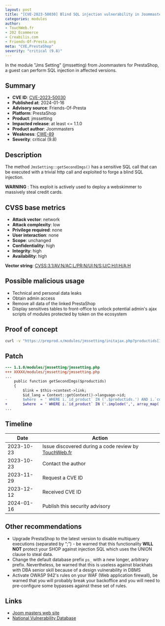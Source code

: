 ```yaml
---
layout: post
title: "[CVE-2023-50030] Blind SQL injection vulnerability in Joommasters - Jms Setting module for PrestaShop"
categories: modules
author:
- TouchWeb.fr
- 202 Ecommerce
- Creabilis.com
- Friends-Of-Presta.org
meta: "CVE,PrestaShop"
severity: "critical (9.8)"
---
```



In the module "Jms Setting" (jmssetting) from Joommasters for PrestaShop, a guest can perform SQL injection in affected versions.

## Summary

* **CVE ID**: [CVE-2023-50030](https://cve.mitre.org/cgi-bin/cvename.cgi?name=CVE-2023-50030)
* **Published at**: 2024-01-16
* **Advisory source**: Friends-Of-Presta
* **Platform**: PrestaShop
* **Product**: jmssetting
* **Impacted release**: at least <= 1.1.0
* **Product author**: Joommasters
* **Weakness**: [CWE-89](https://cwe.mitre.org/data/definitions/89.html)
* **Severity**: critical (9.8)

## Description

The method `JmsSetting::getSecondImgs()` has a sensitive SQL call that can be executed with a trivial http call and exploited to forge a blind SQL injection.

**WARNING** : This exploit is actively used to deploy a webskimmer to massively steal credit cards.

## CVSS base metrics

* **Attack vector**: network
* **Attack complexity**: low
* **Privilege required**: none
* **User interaction**: none
* **Scope**: unchanged
* **Confidentiality**: high
* **Integrity**: high
* **Availability**: high

**Vector string**: [CVSS:3.1/AV:N/AC:L/PR:N/UI:N/S:U/C:H/I:H/A:H](https://nvd.nist.gov/vuln-metrics/cvss/v3-calculator?vector=AV:N/AC:L/PR:N/UI:N/S:U/C:H/I:H/A:H)

## Possible malicious usage

* Technical and personal data leaks
* Obtain admin access
* Remove all data of the linked PrestaShop
* Display sensitives tables to front-office to unlock potential admin's ajax scripts of modules protected by token on the ecosystem

## Proof of concept

```bash
curl -v "https://preprod.x/modules/jmssetting/initajax.php?productids[1]=1);select(0x73656C65637420736C656570283432293B)INTO@a;prepare`b`from@a;execute`b`;--"
```

## Patch

```diff
--- 1.1.0/modules/jmssetting/jmssetting.php
+++ XXXXX/modules/jmssetting/jmssetting.php
...
	public function getSecondImgs($productids)
	{
		$link = $this->context->link;
		$id_lang = Context::getContext()->language->id;
-		$where  = ' WHERE i.`id_product` IN ('.$productids.') AND i.`cover`=0';
+		$where  = ' WHERE i.`id_product` IN ('.implode(',', array_map('intval', explode(',', $productids.'))) AND i.`cover`=0';
...
```

## Timeline

| Date | Action |
|--|--|
| 2023-10-23 | Issue discovered during a code review by [TouchWeb.fr](https://www.touchweb.fr) |
| 2023-10-23 | Contact the author |
| 2023-11-29 | Request a CVE ID |
| 2023-12-12 | Received CVE ID |
| 2024-01-16 | Publish this security advisory |

## Other recommendations

* Upgrade PrestaShop to the latest version to disable multiquery executions (separated by “;”) - be warned that this functionality **WILL NOT** protect your SHOP against injection SQL which uses the UNION clause to steal data.
* Change the default database prefix `ps_` with a new longer, arbitrary prefix. Nevertheless, be warned that this is useless against blackhats with DBA senior skill because of a design vulnerability in DBMS
* Activate OWASP 942's rules on your WAF (Web application firewall), be warned that you will probably break your backoffice and you will need to pre-configure some bypasses against these set of rules.

## Links

* [Joom masters web site](https://www.joommasters.com/)
* [National Vulnerability Database](https://nvd.nist.gov/vuln/detail/CVE-2023-50030)
